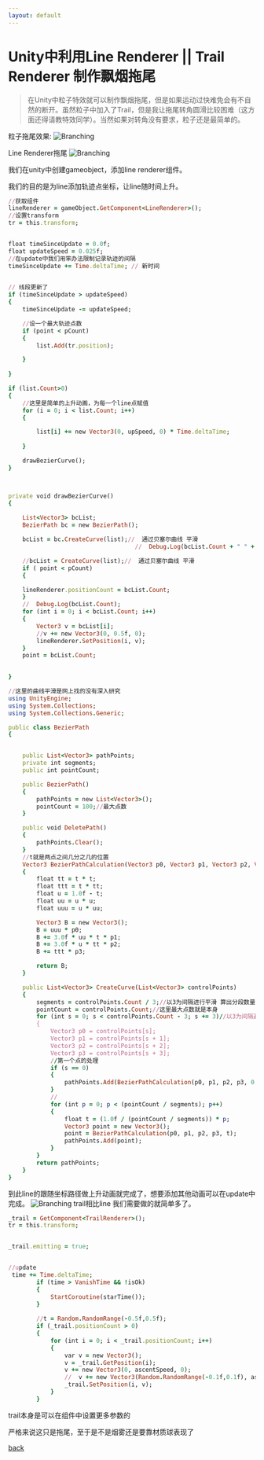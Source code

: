 ```yaml
---
layout: default
---
```



# Unity中利用Line Renderer || Trail Renderer 制作飘烟拖尾

>在Unity中粒子特效就可以制作飘烟拖尾，但是如果运动过快难免会有不自然的断开。虽然粒子中加入了Trail，但是我让拖尾转角圆滑比较困难（这方面还得请教特效同学）。当然如果对转角没有要求，粒子还是最简单的。

粒子拖尾效果:
![Branching](../../assets/img/tail_smoke/test1.gif)

Line Renderer拖尾
![Branching](../../assets/img/tail_smoke/test2.gif)

我们在unity中创建gameobject，添加line renderer组件。

我们的目的是为line添加轨迹点坐标，让line随时间上升。

```ruby
//获取组件
lineRenderer = gameObject.GetComponent<LineRenderer>();
//设置transform
tr = this.transform;


float timeSinceUpdate = 0.0f;
float updateSpeed = 0.025f;
//在update中我们用笨办法限制记录轨迹的间隔
timeSinceUpdate += Time.deltaTime; // 新时间

    
// 线段更新了
if (timeSinceUpdate > updateSpeed)
{
    timeSinceUpdate -= updateSpeed;

    //设一个最大轨迹点数
    if (point < pCount)
    {
        list.Add(tr.position);

    } 
    
}

if (list.Count>0)
{
    //这里是简单的上升动画，为每一个line点赋值
    for (i = 0; i < list.Count; i++)
    {

        list[i] += new Vector3(0, upSpeed, 0) * Time.deltaTime;
        
    }

    drawBezierCurve();
}



private void drawBezierCurve()
{
    
    List<Vector3> bcList;
    BezierPath bc = new BezierPath();

    bcList = bc.CreateCurve(list);//  通过贝塞尔曲线 平滑
                                    //	Debug.Log(bcList.Count + " " + list.Count);

    //bcList = CreateCurve(list);//  通过贝塞尔曲线 平滑
    if ( point < pCount)
    {

    lineRenderer.positionCount = bcList.Count;
    }
    //	Debug.Log(bcList.Count);
    for (int i = 0; i < bcList.Count; i++)
    {
        Vector3 v = bcList[i];
        //v += new Vector3(0, 0.5f, 0);
        lineRenderer.SetPosition(i, v);
    }
    point = bcList.Count;
    

}

```

```ruby
//这里的曲线平滑是网上找的没有深入研究
using UnityEngine;
using System.Collections;
using System.Collections.Generic;

public class BezierPath
{


	public List<Vector3> pathPoints;
	private int segments;
	public int pointCount;

	public BezierPath()
	{
		pathPoints = new List<Vector3>();
		pointCount = 100;//最大点数
	}

	public void DeletePath()
	{
		pathPoints.Clear();
	}
	//t就是两点之间几分之几的位置
	Vector3 BezierPathCalculation(Vector3 p0, Vector3 p1, Vector3 p2, Vector3 p3, float t)
	{
		float tt = t * t;
		float ttt = t * tt;
		float u = 1.0f - t;
		float uu = u * u;
		float uuu = u * uu;

		Vector3 B = new Vector3();
		B = uuu * p0;
		B += 3.0f * uu * t * p1;
		B += 3.0f * u * tt * p2;
		B += ttt * p3;

		return B;
	}

	public List<Vector3> CreateCurve(List<Vector3> controlPoints)
	{
		segments = controlPoints.Count / 3;//以3为间隔进行平滑 算出分段数量
		pointCount = controlPoints.Count;//这里最大点数就是本身
		for (int s = 0; s < controlPoints.Count - 3; s += 3)//以3为间隔遍历所有点
		{
			Vector3 p0 = controlPoints[s];
			Vector3 p1 = controlPoints[s + 1];
			Vector3 p2 = controlPoints[s + 2];
			Vector3 p3 = controlPoints[s + 3];
			//第一个点的处理
			if (s == 0)
			{
				pathPoints.Add(BezierPathCalculation(p0, p1, p2, p3, 0.0f));
			}
			//
			for (int p = 0; p < (pointCount / segments); p++)
			{
				float t = (1.0f / (pointCount / segments)) * p;
				Vector3 point = new Vector3();
				point = BezierPathCalculation(p0, p1, p2, p3, t);
				pathPoints.Add(point);
			}
		}
		return pathPoints;
	}
}

```
到此line的跟随坐标路径做上升动画就完成了，想要添加其他动画可以在update中完成。
![Branching](../../assets/img/tail_smoke/lineRenderer.gif)
trail相比line 我们需要做的就简单多了。

```ruby
_trail = GetComponent<TrailRenderer>();
tr = this.transform;


_trail.emitting = true;


//update
 time += Time.deltaTime;
        if (time > VanishTime && !isOk)
        {
            StartCoroutine(starTime());
        }
       
        //t = Random.RandomRange(-0.5f,0.5f);
        if (_trail.positionCount > 0)
        {
            for (int i = 0; i < _trail.positionCount; i++)
            {
                var v = new Vector3();
                v = _trail.GetPosition(i);
                v += new Vector3(0, ascentSpeed, 0);
                //  v += new Vector3(Random.RandomRange(-0.1f,0.1f), ascentSpeed, Mathf.Sin(0.1f));
                _trail.SetPosition(i, v);
            }   
        }  
```
trail本身是可以在组件中设置更多参数的

严格来说这只是拖尾，至于是不是烟雾还是要靠材质球表现了


[back](../../coding-page.html)